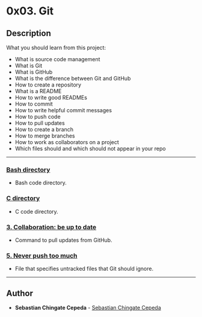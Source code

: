 # 0x03. Git

## Description
What you should learn from this project:

* What is source code management
* What is Git
* What is GitHub
* What is the difference between Git and GitHub
* How to create a repository
* What is a README
* How to write good READMEs
* How to commit
* How to write helpful commit messages
* How to push code
* How to pull updates
* How to create a branch
* How to merge branches
* How to work as collaborators on a project
* Which files should and which should not appear in your repo

---

### [Bash directory](./bash)
* Bash code directory.


### [C directory](./c)
* C code directory.


### [3. Collaboration: be up to date](./up_to_date)
* Command to pull updates from GitHub.


### [5. Never push too much](./.gitignore)
* File that specifies  untracked files that Git should ignore.

---

## Author
* **Sebastian Chingate Cepeda** - [Sebastian Chingate Cepeda](sebastiancepeda02@gmail.com)